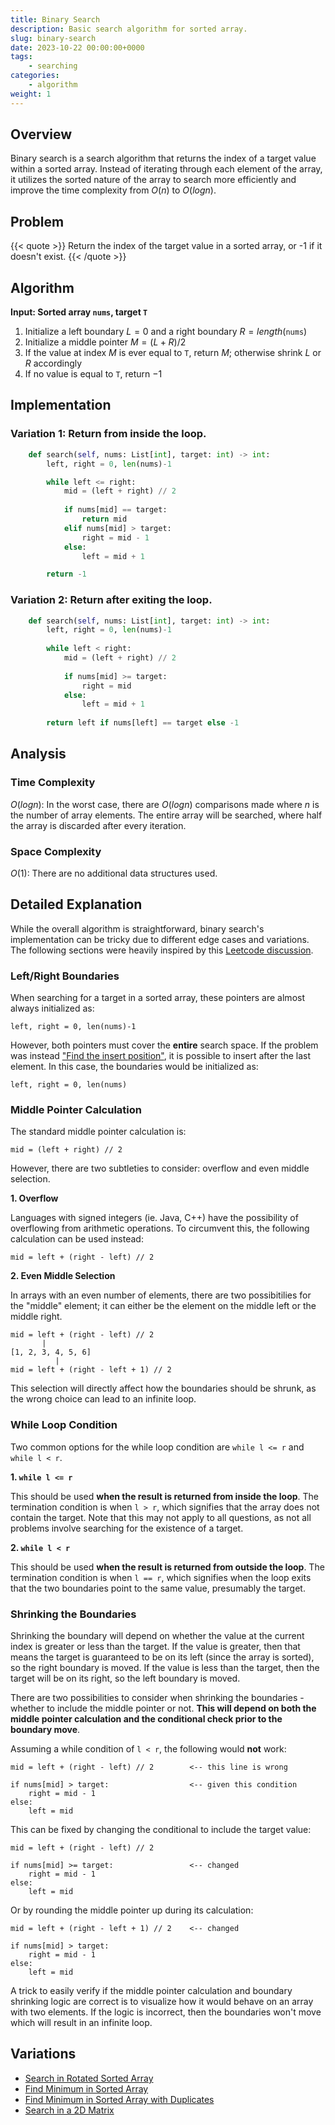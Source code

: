 ```yaml
---
title: Binary Search
description: Basic search algorithm for sorted array.
slug: binary-search
date: 2023-10-22 00:00:00+0000
tags: 
    - searching
categories: 
    - algorithm
weight: 1 
---
```

## Overview
 Binary search is a search algorithm that returns the index of a target value within a sorted array. Instead of iterating through each element of the array, it utilizes the sorted nature of the array to search more efficiently and improve the time complexity from $O(n)$ to $O(logn)$.

## Problem
{{< quote >}}
Return the index of the target value in a sorted array, or -1 if it doesn't exist.
{{< /quote >}}

## Algorithm

**Input: Sorted array `nums`, target `T`**

1. Initialize a left boundary $L=0$ and a right boundary $R=length($`nums`$)$
2. Initialize a middle pointer $M = (L + R) / 2$
3. If the value at index $M$ is ever equal to `T`, return $M$; otherwise shrink $L$ or $R$ accordingly
4. If no value is equal to `T`, return $-1$

## Implementation



### Variation 1: Return from inside the loop.
```python
    def search(self, nums: List[int], target: int) -> int: 
        left, right = 0, len(nums)-1

        while left <= right:
            mid = (left + right) // 2
            
            if nums[mid] == target:
                return mid
            elif nums[mid] > target:
                right = mid - 1
            else:
                left = mid + 1

        return -1

```

### Variation 2: Return after exiting the loop.
```python
    def search(self, nums: List[int], target: int) -> int:
        left, right = 0, len(nums)-1
        
        while left < right:
            mid = (left + right) // 2
            
            if nums[mid] >= target:
                right = mid
            else:
                left = mid + 1
                
        return left if nums[left] == target else -1
```
## Analysis

### Time Complexity

$O(logn)$: In the worst case, there are $O(logn)$ comparisons made where $n$ is the number of array elements. The entire array will be searched, where half the array is discarded after every iteration.

###  Space Complexity

$O(1)$: There are no additional data structures used.

## Detailed Explanation

While the overall algorithm is straightforward, binary search's implementation can be tricky due to different edge cases and variations. The following sections were heavily inspired by this [Leetcode discussion](https://leetcode.com/problems/binary-search/discuss/423162/Binary-Search-101).

### Left/Right Boundaries

When searching for a target in a sorted array, these pointers are almost always initialized as:

    left, right = 0, len(nums)-1

However, both pointers must cover the **entire** search space. If the problem was instead ["Find the insert position"](https://leetcode.com/problems/search-insert-position/), it is possible to insert after the last element. In this case, the boundaries would be initialized as:

    left, right = 0, len(nums)

### Middle Pointer Calculation

The standard middle pointer calculation is:

    mid = (left + right) // 2

However, there are two subtleties to consider: overflow and even middle selection.

**1. Overflow**

Languages with signed integers (ie. Java, C++) have the possibility of overflowing from arithmetic operations. To circumvent this, the following calculation can be used instead:

    mid = left + (right - left) // 2

**2. Even Middle Selection**

In arrays with an even number of elements, there are two possibitilies for the "middle" element; it can either be the element on the middle left or the middle right.

    mid = left + (right - left) // 2
           |
    [1, 2, 3, 4, 5, 6]
              |
    mid = left + (right - left + 1) // 2

This selection will directly affect how the boundaries should be shrunk, as the wrong choice can lead to an infinite loop.

### While Loop Condition

Two common options for the while loop condition are `while l <= r` and `while l < r`.

**1. `while l <= r`**

This should be used **when the result is returned from inside the loop**. The termination condition is when `l > r`, which signifies that the array does not contain the target. Note that this may not apply to all questions, as not all problems involve searching for the existence of a target.

**2. `while l < r`**

This should be used **when the result is returned from outside the loop**. The termination condition is when `l == r`, which signifies when the loop exits that the two boundaries point to the same value, presumably the target.

### Shrinking the Boundaries

Shrinking the boundary will depend on whether the value at the current index is greater or less than the target. If the value is greater, then that means the target is guaranteed to be on its left (since the array is sorted), so the right boundary is moved. If the value is less than the target, then the target will be on its right, so the left boundary is moved.

There are two possibilities to consider when shrinking the boundaries - whether to include the middle pointer or not. **This will depend on both the middle pointer calculation and the conditional check prior to the boundary move**.

Assuming a while condition of `l < r`, the following would **not** work:

    mid = left + (right - left) // 2        <-- this line is wrong

    if nums[mid] > target:                  <-- given this condition
        right = mid - 1
    else:
        left = mid

This can be fixed by changing the conditional to include the target value:

    mid = left + (right - left) // 2

    if nums[mid] >= target:                 <-- changed
        right = mid - 1
    else:
        left = mid

Or by rounding the middle pointer up during its calculation:

    mid = left + (right - left + 1) // 2    <-- changed

    if nums[mid] > target:               
        right = mid - 1
    else:
        left = mid

A trick to easily verify if the middle pointer calculation and boundary shrinking logic are correct is to visualize how it would behave on an array with two elements. If the logic is incorrect, then the boundaries won't move which will result in an infinite loop.

## Variations

- [Search in Rotated Sorted Array](https://leetcode.com/problems/search-in-rotated-sorted-array/)
- [Find Minimum in Sorted Array](https://leetcode.com/problems/find-minimum-in-rotated-sorted-array/)
- [Find Minimum in Sorted Array with Duplicates](https://leetcode.com/problems/find-minimum-in-rotated-sorted-array-ii/)
- [Search in a 2D Matrix](https://leetcode.com/problems/search-a-2d-matrix/)

